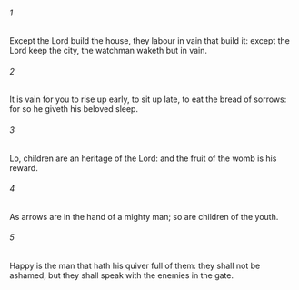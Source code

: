 ###### 1
Except the Lord build the house, they labour in vain that build it: except the Lord keep the city, the watchman waketh but in vain.

###### 2
It is vain for you to rise up early, to sit up late, to eat the bread of sorrows: for so he giveth his beloved sleep.

###### 3
Lo, children are an heritage of the Lord: and the fruit of the womb is his reward.

###### 4
As arrows are in the hand of a mighty man; so are children of the youth.

###### 5
Happy is the man that hath his quiver full of them: they shall not be ashamed, but they shall speak with the enemies in the gate.

